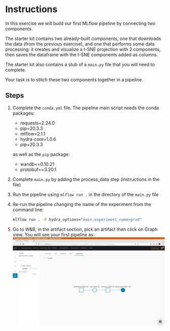 # Instructions
In this exercise we will build our first MLflow pipeline by connecting two components.

The starter kit contains two already-built components, one that downloads the data (from the
previous exercise), and one that performs some data processing: it creates and visualize 
a t-SNE projection with 2 components, then saves the dataframe with the t-SNE components 
added as columns. 

The starter kit also contains a stub of a ``main.py`` file that you will need to complete.

Your task is to stitch these two components together in a pipeline.

## Steps

1. Complete the ``conda.yml`` file. The pipeline main script needs the conda packages:
     * requests=2.24.0
     * pip=20.3.3
     * mlflow=2.1.1
     * hydra-core=1.0.6
     * pip=20.3.3
   
   as well as the ``pip`` package:
     * wandb==0.10.21
     * protobuf==3.20.1

2. Complete ``main.py`` by adding the process_data step (instructions in the file)

3. Run the pipeline using ``mlflow run .`` in the directory of the ``main.py`` file

4. Re-run the pipeline changing the name of the experiment from the command line:
   ```bash
   mlflow run . -P hydra_options="main.experiment_name=prod"
   ```

5. Go to W&B, in the artifact section, pick an artifact then click on Graph view. You will see
   your first pipeline as:
   ![screenshot](first_pipeline.png "first pipeline")